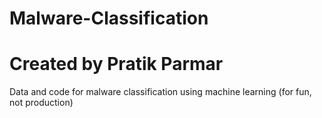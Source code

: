 # Malware-Classification
# Created by Pratik Parmar
Data and code for malware classification using machine learning (for fun, not production)
